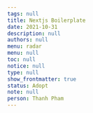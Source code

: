 ```yaml
---
tags: null
title: Nextjs Boilerplate
date: 2021-10-31
description: null
authors: null
menu: radar
menu: null
toc: null
notice: null
type: null
show_frontmatter: true
status: Adopt
note: null
person: Thanh Pham
---
```



